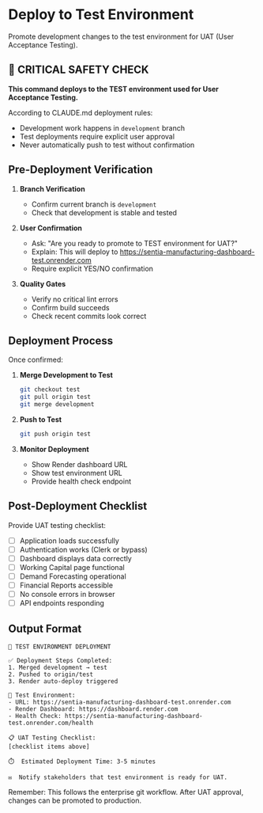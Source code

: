 # Deploy to Test Environment

Promote development changes to the test environment for UAT (User Acceptance Testing).

## 🚨 CRITICAL SAFETY CHECK

**This command deploys to the TEST environment used for User Acceptance Testing.**

According to CLAUDE.md deployment rules:
- Development work happens in `development` branch
- Test deployments require explicit user approval
- Never automatically push to test without confirmation

## Pre-Deployment Verification

1. **Branch Verification**
   - Confirm current branch is `development`
   - Check that development is stable and tested

2. **User Confirmation**
   - Ask: "Are you ready to promote to TEST environment for UAT?"
   - Explain: This will deploy to https://sentia-manufacturing-dashboard-test.onrender.com
   - Require explicit YES/NO confirmation

3. **Quality Gates**
   - Verify no critical lint errors
   - Confirm build succeeds
   - Check recent commits look correct

## Deployment Process

Once confirmed:

1. **Merge Development to Test**
   ```bash
   git checkout test
   git pull origin test
   git merge development
   ```

2. **Push to Test**
   ```bash
   git push origin test
   ```

3. **Monitor Deployment**
   - Show Render dashboard URL
   - Show test environment URL
   - Provide health check endpoint

## Post-Deployment Checklist

Provide UAT testing checklist:
- [ ] Application loads successfully
- [ ] Authentication works (Clerk or bypass)
- [ ] Dashboard displays data correctly
- [ ] Working Capital page functional
- [ ] Demand Forecasting operational
- [ ] Financial Reports accessible
- [ ] No console errors in browser
- [ ] API endpoints responding

## Output Format

```
🧪 TEST ENVIRONMENT DEPLOYMENT

✅ Deployment Steps Completed:
1. Merged development → test
2. Pushed to origin/test
3. Render auto-deploy triggered

🔗 Test Environment:
- URL: https://sentia-manufacturing-dashboard-test.onrender.com
- Render Dashboard: https://dashboard.render.com
- Health Check: https://sentia-manufacturing-dashboard-test.onrender.com/health

📋 UAT Testing Checklist:
[checklist items above]

⏱️  Estimated Deployment Time: 3-5 minutes

✉️  Notify stakeholders that test environment is ready for UAT.
```

Remember: This follows the enterprise git workflow. After UAT approval, changes can be promoted to production.

